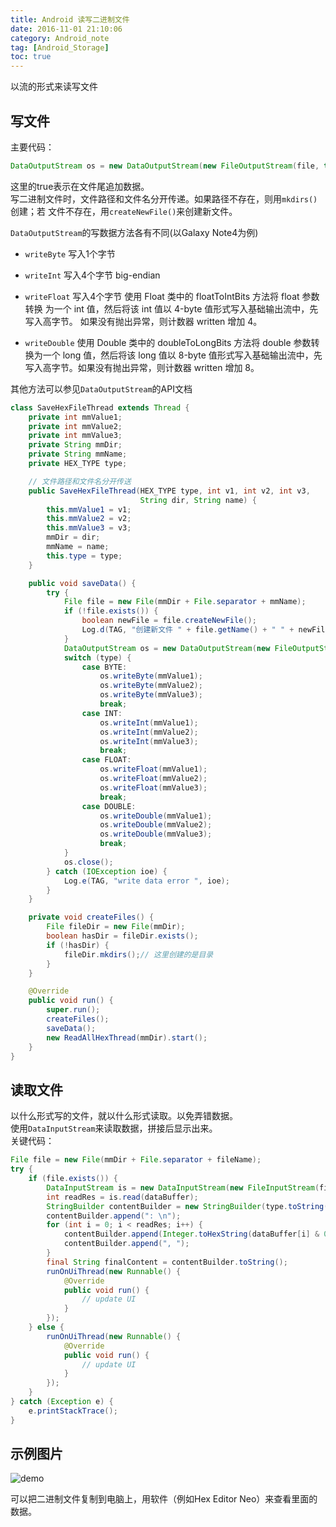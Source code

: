 ```yaml
---
title: Android 读写二进制文件
date: 2016-11-01 21:10:06
category: Android_note
tag: [Android_Storage]
toc: true
---
```


以流的形式来读写文件

## 写文件

主要代码：

```java
DataOutputStream os = new DataOutputStream(new FileOutputStream(file, true));
```
这里的true表示在文件尾追加数据。  
写二进制文件时，文件路径和文件名分开传递。如果路径不存在，则用`mkdirs()`创建；若
文件不存在，用`createNewFile()`来创建新文件。

`DataOutputStream`的写数据方法各有不同(以Galaxy Note4为例)  
* `writeByte` 写入1个字节

* `writeInt` 写入4个字节 big-endian

* `writeFloat` 写入4个字节 使用 Float 类中的 floatToIntBits 方法将 float 参数转换
为一个 int 值，然后将该 int 值以 4-byte 值形式写入基础输出流中，先写入高字节。
如果没有抛出异常，则计数器 written 增加 4。

* `writeDouble` 使用 Double 类中的 doubleToLongBits 方法将 double 参数转换为一个 long 值，然后将该 long 值以 8-byte 值形式写入基础输出流中，先写入高字节。如果没有抛出异常，则计数器 written 增加 8。

其他方法可以参见`DataOutputStream`的API文档

```java
class SaveHexFileThread extends Thread {
    private int mmValue1;
    private int mmValue2;
    private int mmValue3;
    private String mmDir;
    private String mmName;
    private HEX_TYPE type;

    // 文件路径和文件名分开传送
    public SaveHexFileThread(HEX_TYPE type, int v1, int v2, int v3,
                             String dir, String name) {
        this.mmValue1 = v1;
        this.mmValue2 = v2;
        this.mmValue3 = v3;
        mmDir = dir;
        mmName = name;
        this.type = type;
    }

    public void saveData() {
        try {
            File file = new File(mmDir + File.separator + mmName);
            if (!file.exists()) {
                boolean newFile = file.createNewFile();
                Log.d(TAG, "创建新文件 " + file.getName() + " " + newFile);
            }
            DataOutputStream os = new DataOutputStream(new FileOutputStream(file, true));
            switch (type) {
                case BYTE:
                    os.writeByte(mmValue1);
                    os.writeByte(mmValue2);
                    os.writeByte(mmValue3);
                    break;
                case INT:
                    os.writeInt(mmValue1);
                    os.writeInt(mmValue2);
                    os.writeInt(mmValue3);
                    break;
                case FLOAT:
                    os.writeFloat(mmValue1);
                    os.writeFloat(mmValue2);
                    os.writeFloat(mmValue3);
                    break;
                case DOUBLE:
                    os.writeDouble(mmValue1);
                    os.writeDouble(mmValue2);
                    os.writeDouble(mmValue3);
                    break;
            }
            os.close();
        } catch (IOException ioe) {
            Log.e(TAG, "write data error ", ioe);
        }
    }

    private void createFiles() {
        File fileDir = new File(mmDir);
        boolean hasDir = fileDir.exists();
        if (!hasDir) {
            fileDir.mkdirs();// 这里创建的是目录
        }
    }

    @Override
    public void run() {
        super.run();
        createFiles();
        saveData();
        new ReadAllHexThread(mmDir).start();
    }
}

```

## 读取文件
以什么形式写的文件，就以什么形式读取。以免弄错数据。  
使用`DataInputStream`来读取数据，拼接后显示出来。  
关键代码：
```java
File file = new File(mmDir + File.separator + fileName);
try {
    if (file.exists()) {
        DataInputStream is = new DataInputStream(new FileInputStream(file));
        int readRes = is.read(dataBuffer);
        StringBuilder contentBuilder = new StringBuilder(type.toString());
        contentBuilder.append(": \n");
        for (int i = 0; i < readRes; i++) {
            contentBuilder.append(Integer.toHexString(dataBuffer[i] & 0xff));
            contentBuilder.append(", ");
        }
        final String finalContent = contentBuilder.toString();
        runOnUiThread(new Runnable() {
            @Override
            public void run() {
                // update UI
            }
        });
    } else {
        runOnUiThread(new Runnable() {
            @Override
            public void run() {
                // update UI
            }
        });
    }
} catch (Exception e) {
    e.printStackTrace();
}
```

## 示例图片
![demo](https://raw.githubusercontent.com/RustFisher/RustNotes/master/Android_note/pics/read_write_hex.jpg)  

可以把二进制文件复制到电脑上，用软件（例如Hex Editor Neo）来查看里面的数据。
